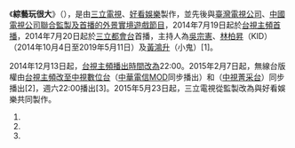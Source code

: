 《**綜藝玩很大**》（），是由[三立電視](../Page/三立電視.md "wikilink")、[好看娛樂](../Page/好看娛樂.md "wikilink")製作，並先後與[臺灣電視公司](../Page/臺灣電視公司.md "wikilink")、[中國電視公司聯合監製及首播的外景實境遊戲節目](https://zh.wikipedia.org/wiki/中國電視公司 "wikilink")，2014年7月19日起於[台視主頻首播](https://zh.wikipedia.org/wiki/台視主頻 "wikilink")，2014年7月20日起於[三立都會台](../Page/三立都會台.md "wikilink")首播，主持人為[吳宗憲](../Page/吳宗憲.md "wikilink")、[林柏昇](../Page/林柏昇.md "wikilink")（KID）（2014年10月4日至2019年5月11日）及[黃鴻升](https://zh.wikipedia.org/wiki/黃鴻升 "wikilink")（小鬼）\[1\]。

2014年12月13日起，[台視主頻播出時間改為](https://zh.wikipedia.org/wiki/台視主頻 "wikilink")22:00。2015年2月7日起，無線台版權由[台視主頻改至](https://zh.wikipedia.org/wiki/台視主頻 "wikilink")[中視數位台](https://zh.wikipedia.org/wiki/中視數位台 "wikilink")（[中華電信MOD](../Page/中華電信MOD.md "wikilink")同步播出）和（[中視菁采台](../Page/中視菁采台.md "wikilink")）同步播出\[2\]，週六22:00播出\[3\]。2015年5月23日起，三立電視從監製改為與好看娛樂共同製作。

1.
2.
3.